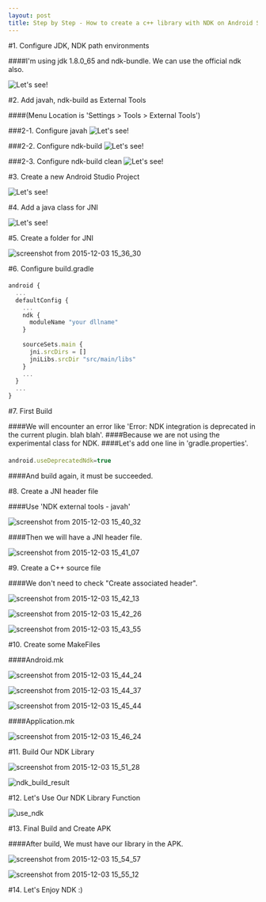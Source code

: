 ```yaml
---
layout: post
title: Step by Step - How to create a c++ library with NDK on Android Studio 1.5 (not experimental way)
---
```


#1. Configure JDK, NDK path environments

####I'm using jdk 1.8.0_65 and ndk-bundle. We can use the official ndk also.

![Let's see!](https://cloud.githubusercontent.com/assets/16010352/11554158/d386dbfc-99d8-11e5-863a-c065f5ef11ec.png)



#2. Add javah, ndk-build as External Tools

####(Menu Location is 'Settings > Tools > External Tools')

###2-1. Configure javah
![Let's see!](https://cloud.githubusercontent.com/assets/16010352/11554288/187169ac-99da-11e5-92ff-09b78db2a8c6.png)

###2-2. Configure ndk-build
![Let's see!](https://cloud.githubusercontent.com/assets/16010352/11554437/63c12cb6-99db-11e5-8cca-cc5875d8e4ef.png)

###2-3. Configure ndk-build clean
![Let's see!](https://cloud.githubusercontent.com/assets/16010352/11554470/91964162-99db-11e5-8e20-1cab1825b59b.png)



#3. Create a new Android Studio Project

![Let's see!](https://cloud.githubusercontent.com/assets/16010352/11554002/69be1efc-99d7-11e5-990e-a11254ae929e.png)



#4. Add a java class for JNI

![Let's see!](https://cloud.githubusercontent.com/assets/16010352/11554558/632e52be-99dc-11e5-9680-208c35c8bb06.png)



#5. Create a folder for JNI

![screenshot from 2015-12-03 15_36_30](https://cloud.githubusercontent.com/assets/16010352/11554611/f6952154-99dc-11e5-8f82-97cd746f6c1c.png)



#6. Configure build.gradle
####
```javascript
android {
  ...
  defaultConfig {
    ...
    ndk {
      moduleName "your dllname"
    }
    
    sourceSets.main {
      jni.srcDirs = []
      jniLibs.srcDir "src/main/libs"
    }
    ...
  }
  ...
}
```



#7. First Build

####We will encounter an error like 'Error: NDK integration is deprecated in the current plugin. blah blah'.
####Because we are not using the experimental class for NDK.
####Let's add one line in 'gradle.properties'.
####
```javascript
android.useDeprecatedNdk=true
```
####And build again, it must be succeeded.



#8. Create a JNI header file

####Use 'NDK external tools - javah'

![screenshot from 2015-12-03 15_40_32](https://cloud.githubusercontent.com/assets/16010352/11555467/c996de52-99e3-11e5-8a46-cb62d15fc568.png)

####Then we will have a JNI header file.

![screenshot from 2015-12-03 15_41_07](https://cloud.githubusercontent.com/assets/16010352/11555570/970ad000-99e4-11e5-9d1c-0a4b284579ff.png)



#9. Create a C++ source file

####We don't need to check "Create associated header".

![screenshot from 2015-12-03 15_42_13](https://cloud.githubusercontent.com/assets/16010352/11555636/1cd4f634-99e5-11e5-94d2-2dfddd32ce2b.png)

![screenshot from 2015-12-03 15_42_26](https://cloud.githubusercontent.com/assets/16010352/11579130/ad905a36-9a6e-11e5-8e46-2606d76173ec.png)

![screenshot from 2015-12-03 15_43_55](https://cloud.githubusercontent.com/assets/16010352/11555689/7f4df52c-99e5-11e5-8296-e0c2abe95318.png)



#10. Create some MakeFiles

####Android.mk

![screenshot from 2015-12-03 15_44_24](https://cloud.githubusercontent.com/assets/16010352/11579169/eea922aa-9a6e-11e5-9605-f84de8f9f10b.png)

![screenshot from 2015-12-03 15_44_37](https://cloud.githubusercontent.com/assets/16010352/11579200/3cfbb1d4-9a6f-11e5-94cb-77ae693fbc85.png)

![screenshot from 2015-12-03 15_45_44](https://cloud.githubusercontent.com/assets/16010352/11579206/48a66b32-9a6f-11e5-894e-5093d0bc1e4f.png)


####Application.mk

![screenshot from 2015-12-03 15_46_24](https://cloud.githubusercontent.com/assets/16010352/11579219/66d0280a-9a6f-11e5-8a00-066f83bed8cb.png)



#11. Build Our NDK Library

![screenshot from 2015-12-03 15_51_28](https://cloud.githubusercontent.com/assets/16010352/11579229/7dc9efaa-9a6f-11e5-8e37-a1e5e3e8d481.png)

![ndk_build_result](https://cloud.githubusercontent.com/assets/16010352/11579248/bbee21b6-9a6f-11e5-8477-4cc651b16db1.png)


#12. Let's Use Our NDK Library Function

![use_ndk](https://cloud.githubusercontent.com/assets/16010352/11579359/c1d728e2-9a70-11e5-866e-fccba40ada67.png)


#13. Final Build and Create APK

####After build, We must have our library in the APK.

![screenshot from 2015-12-03 15_54_57](https://cloud.githubusercontent.com/assets/16010352/11579393/174adb66-9a71-11e5-852f-201a1edabc58.png)

![screenshot from 2015-12-03 15_55_12](https://cloud.githubusercontent.com/assets/16010352/11579398/224c583c-9a71-11e5-8ae5-50175fb88aab.png)


#14. Let's Enjoy NDK :)

